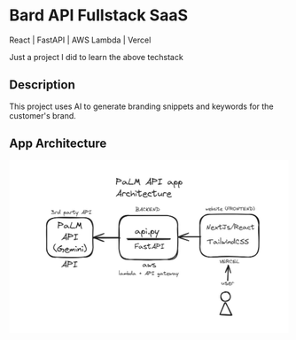 # Bard API Fullstack SaaS

React | FastAPI | AWS Lambda | Vercel

Just a project I did to learn the above techstack

## Description

This project uses AI to generate branding snippets and keywords for the customer's brand.

## App Architecture

![architecture](./arch.jpg)
